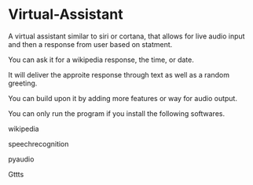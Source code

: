 # Virtual-Assistant
A virtual assistant similar to siri or cortana, that allows for live audio input and then a response from user based on statment.

You can ask it for a wikipedia response, the time, or date. 

It will deliver the approite response through text as well as a random greeting.

You can build upon it by adding more features or way for audio output. 

You can only run the program if you install the following softwares. 

wikipedia

speechrecognition

pyaudio

Gttts
